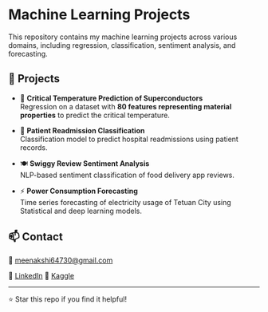 # Machine Learning Projects

This repository contains my machine learning projects across various domains, including regression, classification, sentiment analysis, and forecasting.

## 🚀 Projects

- 🔬 **Critical Temperature Prediction of Superconductors**  
  Regression on a dataset with **80 features representing material properties** to predict the critical temperature.

- 🏥 **Patient Readmission Classification**  
  Classification model to predict hospital readmissions using patient records.

- 🍽️ **Swiggy Review Sentiment Analysis**  
  NLP-based sentiment classification of food delivery app reviews.

- ⚡ **Power Consumption Forecasting**  
  Time series forecasting of electricity usage of Tetuan City using Statistical and deep learning models.


## 📫 Contact

📧 meenakshi64730@gmail.com
  
🔗 [LinkedIn](https://www.linkedin.com/in/meenakshi-iyer-a93041325/)
🔗 [Kaggle](https://www.linkedin.com/in/meenakshi-iyer-a93041325/)


---

⭐ Star this repo if you find it helpful!

